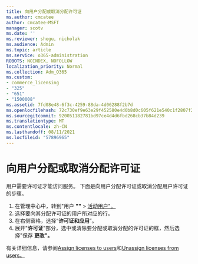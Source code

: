 ```yaml
---
title: 向用户分配或取消分配许可证
ms.author: cmcatee
author: cmcatee-MSFT
manager: scotv
ms.date: ''
ms.reviewer: shegu, nicholak
ms.audience: Admin
ms.topic: article
ms.service: o365-administration
ROBOTS: NOINDEX, NOFOLLOW
localization_priority: Normal
ms.collection: Adm_O365
ms.custom:
- commerce_licensing
- "325"
- "651"
- "1500008"
ms.assetid: 7fd08e48-6f3c-4259-88da-4d06288f2b7d
ms.openlocfilehash: 72c730ef9e63e29f452580e4d0b8d0c605f621e540c1f2807f284c47aeaa37f5
ms.sourcegitcommit: 920051182781bd97ce4d4d6fbd268cb37b84d239
ms.translationtype: MT
ms.contentlocale: zh-CN
ms.lasthandoff: 08/11/2021
ms.locfileid: "57896965"
---
```

# <a name="assign-or-unassign-licenses-to-users"></a>向用户分配或取消分配许可证

用户需要许可证才能访问服务。 下面是向用户分配许可证或取消分配用户许可证的步骤。
  
1. 在管理中心中，转到"用户 **""** \> [活动用户"。](https://go.microsoft.com/fwlink/p/?linkid=834822)
2. 选择要向其分配许可证的用户所对应的行。
3. 在右侧窗格，选择“**许可证和应用**”。
4. 展开"**许可证**"部分，选中或清除要分配或取消分配的许可证的框，然后选择"保存 **更改"。**

有关详细信息，请参阅[Assign licenses to users](https://docs.microsoft.com/microsoft-365/admin/manage/assign-licenses-to-users)和[Unassign licenses from users。](https://docs.microsoft.com/microsoft-365/admin/manage/remove-licenses-from-users)